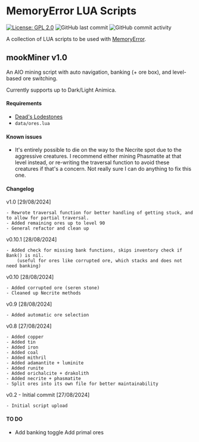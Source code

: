 # MemoryError LUA Scripts
[![License: GPL 2.0](https://img.shields.io/badge/License-GPL%202.0-brightgreen.svg)](https://opensource.org/license/gpl-2-0)
![GitHub last commit](https://img.shields.io/github/last-commit/mooklle/mookScripts?color=4ba8a2)
![GitHub commit activity](https://img.shields.io/github/commit-activity/t/mooklle/mookScripts?color=c247c2)


A collection of LUA scripts to be used with [MemoryError](http://memoryerror.infinityfreeapp.com/).

## mookMiner v1.0
An AIO mining script with auto navigation, banking (+ ore box), and level-based ore switching.

Currently supports up to Dark/Light Animica.

#### Requirements
- [Dead's Lodestones](https://me.deadcod.es/lodestones)
- `data/ores.lua`

#### Known issues
- It's entirely possible to die on the way to the Necrite spot due to the aggressive creatures. I recommend either mining Phasmatite at that level instead, or re-writing the traversal function to avoid these creatures if that's a concern. Not really sure I can do anything to fix this one.

#### Changelog
v1.0 [29/08/2024]
```
- Rewrote traversal function for better handling of getting stuck, and to allow for partial traversal.
- Added remaining ores up to level 90
- General refactor and clean up
```

v0.10.1 [28/08/2024]
```
- Added check for missing bank functions, skips inventory check if Bank() is nil.
    (useful for ores like corrupted ore, which stacks and does not need banking)
```

v0.10 [28/08/2024]
```
- Added corrupted ore (seren stone)
- Cleaned up Necrite methods
```

v0.9 [28/08/2024]
```
- Added automatic ore selection
```

v0.8 [27/08/2024]
```
- Added copper
- Added tin
- Added iron
- Added coal
- Added mithril
- Added adamantite + luminite
- Added runite
- Added orichalcite + drakolith
- Added necrite + phasmatite
- Split ores into its own file for better maintainability
```

v0.2 - Initial commit [27/08/2024]
```
- Initial script upload
```

#### TO DO
- Add banking toggle
   Add primal ores